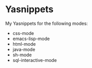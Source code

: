 # Yasnippets
My Yasnippets for the following modes:

 * css-mode
 * emacs-lisp-mode
 * html-mode
 * java-mode
 * sh-mode
 * sql-interactive-mode
